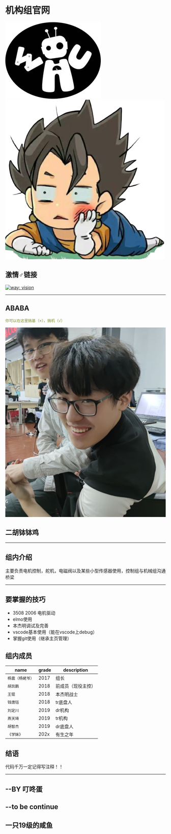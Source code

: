 <!--
 * @Descripttion: 
 * @version: 第一版
 * @Author: 叮咚蛋
 * @Date: 2021-01-19 10:23:59
 * @LastEditors: 叮咚蛋
 * @LastEditTime: 2021-01-19 16:59:48
 * @FilePath: \rundocs-jekyll-rtd-theme-e897694\README.md
-->
# 机构组官网

![logo](\md_pictures\logo.png)
![bejite](\md_pictures\bejite.png)

## 激情♂链接

[![way: vision](https://img.shields.io/badge/%E8%A7%86%E8%A7%89-vision-green)](https://whu-robocon-vision.github.io/)

---

## ABABA

```yml
你可以在这里搞基（×），搞机（√）
```
![wuhu](\md_pictures\4.jpg)

## 二胡钵钵鸡

---

## 组内介绍

主要负责电机控制，舵机，电磁阀以及某些小型传感器使用，控制组与机械组沟通桥梁

---

## 要掌握的技巧 

- 3508 2006 电机驱动
- elmo使用
- 本杰明调试及完善
- vscode基本使用（能在vscode上debug）
- 掌握git使用（继承主页管理）

## 组内成员

| name          | grade        | description       |
| ------------- | -------------------- | ----------------- |
| `杨震（杨姥爷）`       | 2017            |        组长          |
| `胡凯鹏` | 2018     |        前成员（现役主控）           |
| `王锟`         | 2018 |          本杰明战士         |
| `钱唐钰`     | 2018            |        tr底盘人           |
| `刘定川`        | 2019                 |          dr机构         |
| `燕天琦`   | 2019               | tr机构    |
| `胡智杰` | 2019              | dr底盘人 |
| `《学妹》` | 202x              | 有生之年 |

## 结语

代码千万一定记得写注释！！

---

## --BY 叮咚蛋

## --to be continue

## 一只19级的咸鱼
